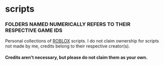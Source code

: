 # scripts

### FOLDERS NAMED NUMERICALLY REFERS TO THEIR RESPECTIVE GAME IDS

Personal collections of [ROBLOX](www.roblox.com) scripts. I do not claim ownership for scripts not made by me, credits belong to their respective creator(s).

#### Credits aren't necessary, but please do not claim them as your own.